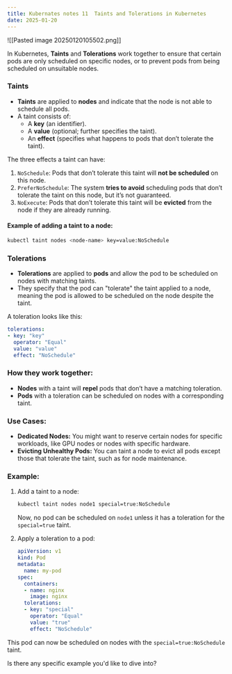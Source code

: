 ```yaml
---
title: Kubernates notes 11  Taints and Tolerations in Kubernetes
date: 2025-01-20
---
```



![[Pasted image 20250120105502.png]]


In Kubernetes, **Taints** and **Tolerations** work together to ensure that certain pods are only scheduled on specific nodes, or to prevent pods from being scheduled on unsuitable nodes.

### **Taints**

- **Taints** are applied to **nodes** and indicate that the node is not able to schedule all pods.
- A taint consists of:
    - A **key** (an identifier).
    - A **value** (optional; further specifies the taint).
    - An **effect** (specifies what happens to pods that don’t tolerate the taint).

The three effects a taint can have:

1. `NoSchedule`: Pods that don’t tolerate this taint will **not be scheduled** on this node.
2. `PreferNoSchedule`: The system **tries to avoid** scheduling pods that don’t tolerate the taint on this node, but it’s not guaranteed.
3. `NoExecute`: Pods that don’t tolerate this taint will be **evicted** from the node if they are already running.

#### Example of adding a taint to a node:

```bash
kubectl taint nodes <node-name> key=value:NoSchedule
```

### **Tolerations**

- **Tolerations** are applied to **pods** and allow the pod to be scheduled on nodes with matching taints.
- They specify that the pod can "tolerate" the taint applied to a node, meaning the pod is allowed to be scheduled on the node despite the taint.

A toleration looks like this:

```yaml
tolerations:
- key: "key"
  operator: "Equal"
  value: "value"
  effect: "NoSchedule"
```

### **How they work together:**

- **Nodes** with a taint will **repel** pods that don’t have a matching toleration.
- **Pods** with a toleration can be scheduled on nodes with a corresponding taint.

### **Use Cases:**

- **Dedicated Nodes:** You might want to reserve certain nodes for specific workloads, like GPU nodes or nodes with specific hardware.
- **Evicting Unhealthy Pods:** You can taint a node to evict all pods except those that tolerate the taint, such as for node maintenance.

### Example:

1. Add a taint to a node:

    ```bash
    kubectl taint nodes node1 special=true:NoSchedule
    ```

    Now, no pod can be scheduled on `node1` unless it has a toleration for the `special=true` taint.

2. Apply a toleration to a pod:

    ```yaml
    apiVersion: v1
    kind: Pod
    metadata:
      name: my-pod
    spec:
      containers:
      - name: nginx
        image: nginx
      tolerations:
      - key: "special"
        operator: "Equal"
        value: "true"
        effect: "NoSchedule"
    ```

This pod can now be scheduled on nodes with the `special=true:NoSchedule` taint.

Is there any specific example you'd like to dive into?
